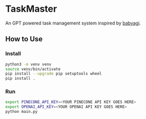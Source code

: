 # TaskMaster
An GPT powered task management system inspired by [babyagi](https://github.com/yoheinakajima/babyagi).

## How to Use

### Install
```bash
python3 -m venv venv
source venv/bin/activate
pip install --upgrade pip setuptools wheel
pip install .
```

### Run
```bash
export PINECONE_API_KEY=<YOUR PINECONE API KEY GOES HERE>
export OPENAI_API_KEY=<YOUR OPENAI API KEY GOES HERE>
python main.py
```
